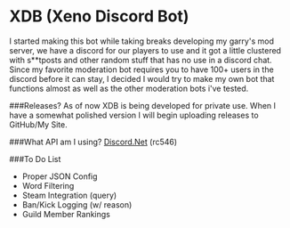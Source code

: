 # XDB (Xeno Discord Bot)

I started making this bot while taking breaks developing my garry's mod server, we have a discord for our players to use and it got
a little clustered with s**tposts and other random stuff that has no use in a discord chat. Since my favorite moderation bot requires
you to have 100+ users in the discord before it can stay, I decided I would try to make my own bot that functions almost as well as the
other moderation bots i've tested.

###Releases?
As of now XDB is being developed for private use. When I have a somewhat polished version I will begin uploading releases to GitHub/My Site.

###What API am I using? 
[Discord.Net](https://github.com/RogueException/Discord.Net) (rc546)

###To Do List

- Proper JSON Config
- Word Filtering
- Steam Integration (query)
- Ban/Kick Logging (w/ reason)
- Guild Member Rankings

